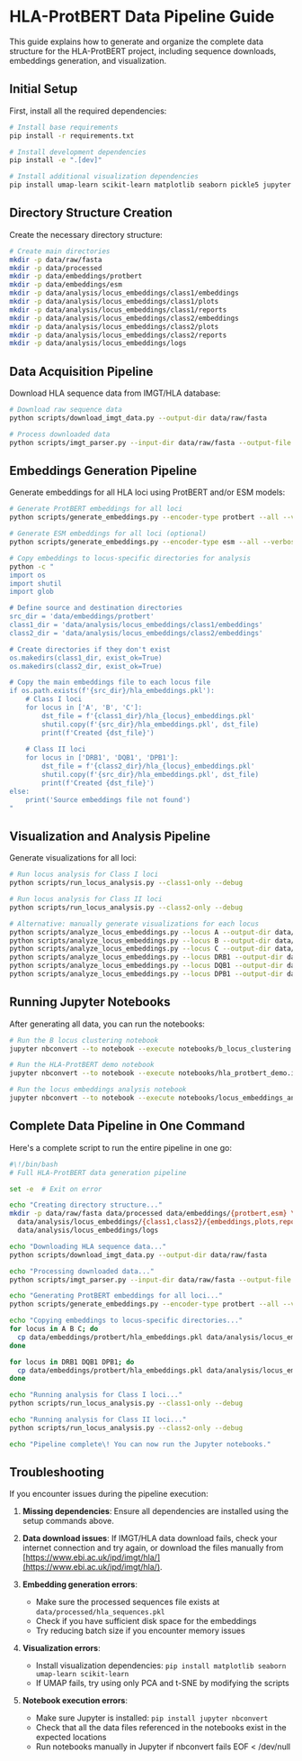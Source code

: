 # HLA-ProtBERT Data Pipeline Guide

This guide explains how to generate and organize the complete data structure for the HLA-ProtBERT project, including sequence downloads, embeddings generation, and visualization.

## Initial Setup

First, install all the required dependencies:

```bash
# Install base requirements
pip install -r requirements.txt

# Install development dependencies
pip install -e ".[dev]"

# Install additional visualization dependencies
pip install umap-learn scikit-learn matplotlib seaborn pickle5 jupyter nbconvert
```

## Directory Structure Creation

Create the necessary directory structure:

```bash
# Create main directories
mkdir -p data/raw/fasta
mkdir -p data/processed
mkdir -p data/embeddings/protbert
mkdir -p data/embeddings/esm
mkdir -p data/analysis/locus_embeddings/class1/embeddings
mkdir -p data/analysis/locus_embeddings/class1/plots
mkdir -p data/analysis/locus_embeddings/class1/reports
mkdir -p data/analysis/locus_embeddings/class2/embeddings
mkdir -p data/analysis/locus_embeddings/class2/plots
mkdir -p data/analysis/locus_embeddings/class2/reports
mkdir -p data/analysis/locus_embeddings/logs
```

## Data Acquisition Pipeline

Download HLA sequence data from IMGT/HLA database:

```bash
# Download raw sequence data
python scripts/download_imgt_data.py --output-dir data/raw/fasta

# Process downloaded data
python scripts/imgt_parser.py --input-dir data/raw/fasta --output-file data/processed/hla_sequences.pkl
```

## Embeddings Generation Pipeline

Generate embeddings for all HLA loci using ProtBERT and/or ESM models:

```bash
# Generate ProtBERT embeddings for all loci
python scripts/generate_embeddings.py --encoder-type protbert --all --verbose

# Generate ESM embeddings for all loci (optional)
python scripts/generate_embeddings.py --encoder-type esm --all --verbose

# Copy embeddings to locus-specific directories for analysis
python -c "
import os
import shutil
import glob

# Define source and destination directories
src_dir = 'data/embeddings/protbert'
class1_dir = 'data/analysis/locus_embeddings/class1/embeddings'
class2_dir = 'data/analysis/locus_embeddings/class2/embeddings'

# Create directories if they don't exist
os.makedirs(class1_dir, exist_ok=True)
os.makedirs(class2_dir, exist_ok=True)

# Copy the main embeddings file to each locus file
if os.path.exists(f'{src_dir}/hla_embeddings.pkl'):
    # Class I loci
    for locus in ['A', 'B', 'C']:
        dst_file = f'{class1_dir}/hla_{locus}_embeddings.pkl'
        shutil.copy(f'{src_dir}/hla_embeddings.pkl', dst_file)
        print(f'Created {dst_file}')
    
    # Class II loci
    for locus in ['DRB1', 'DQB1', 'DPB1']:
        dst_file = f'{class2_dir}/hla_{locus}_embeddings.pkl'
        shutil.copy(f'{src_dir}/hla_embeddings.pkl', dst_file)
        print(f'Created {dst_file}')
else:
    print('Source embeddings file not found')
"
```

## Visualization and Analysis Pipeline

Generate visualizations for all loci:

```bash
# Run locus analysis for Class I loci
python scripts/run_locus_analysis.py --class1-only --debug

# Run locus analysis for Class II loci
python scripts/run_locus_analysis.py --class2-only --debug

# Alternative: manually generate visualizations for each locus
python scripts/analyze_locus_embeddings.py --locus A --output-dir data/analysis/locus_embeddings/class1 --verbose
python scripts/analyze_locus_embeddings.py --locus B --output-dir data/analysis/locus_embeddings/class1 --verbose
python scripts/analyze_locus_embeddings.py --locus C --output-dir data/analysis/locus_embeddings/class1 --verbose
python scripts/analyze_locus_embeddings.py --locus DRB1 --output-dir data/analysis/locus_embeddings/class2 --verbose
python scripts/analyze_locus_embeddings.py --locus DQB1 --output-dir data/analysis/locus_embeddings/class2 --verbose
python scripts/analyze_locus_embeddings.py --locus DPB1 --output-dir data/analysis/locus_embeddings/class2 --verbose
```

## Running Jupyter Notebooks

After generating all data, you can run the notebooks:

```bash
# Run the B locus clustering notebook
jupyter nbconvert --to notebook --execute notebooks/b_locus_clustering.ipynb --output executed_b_locus_clustering.ipynb

# Run the HLA-ProtBERT demo notebook
jupyter nbconvert --to notebook --execute notebooks/hla_protbert_demo.ipynb --output executed_hla_protbert_demo.ipynb

# Run the locus embeddings analysis notebook
jupyter nbconvert --to notebook --execute notebooks/locus_embeddings_analysis.ipynb --output executed_locus_embeddings_analysis.ipynb
```

## Complete Data Pipeline in One Command

Here's a complete script to run the entire pipeline in one go:

```bash
#\!/bin/bash
# Full HLA-ProtBERT data generation pipeline

set -e  # Exit on error

echo "Creating directory structure..."
mkdir -p data/raw/fasta data/processed data/embeddings/{protbert,esm} \
  data/analysis/locus_embeddings/{class1,class2}/{embeddings,plots,reports} \
  data/analysis/locus_embeddings/logs

echo "Downloading HLA sequence data..."
python scripts/download_imgt_data.py --output-dir data/raw/fasta

echo "Processing downloaded data..."
python scripts/imgt_parser.py --input-dir data/raw/fasta --output-file data/processed/hla_sequences.pkl

echo "Generating ProtBERT embeddings for all loci..."
python scripts/generate_embeddings.py --encoder-type protbert --all --verbose

echo "Copying embeddings to locus-specific directories..."
for locus in A B C; do
  cp data/embeddings/protbert/hla_embeddings.pkl data/analysis/locus_embeddings/class1/embeddings/hla_${locus}_embeddings.pkl
done

for locus in DRB1 DQB1 DPB1; do
  cp data/embeddings/protbert/hla_embeddings.pkl data/analysis/locus_embeddings/class2/embeddings/hla_${locus}_embeddings.pkl
done

echo "Running analysis for Class I loci..."
python scripts/run_locus_analysis.py --class1-only --debug

echo "Running analysis for Class II loci..."
python scripts/run_locus_analysis.py --class2-only --debug

echo "Pipeline complete\! You can now run the Jupyter notebooks."
```

## Troubleshooting

If you encounter issues during the pipeline execution:

1. **Missing dependencies**: Ensure all dependencies are installed using the setup commands above.

2. **Data download issues**: If IMGT/HLA data download fails, check your internet connection and try again, or download the files manually from [https://www.ebi.ac.uk/ipd/imgt/hla/](https://www.ebi.ac.uk/ipd/imgt/hla/).

3. **Embedding generation errors**: 
   - Make sure the processed sequences file exists at `data/processed/hla_sequences.pkl`
   - Check if you have sufficient disk space for the embeddings
   - Try reducing batch size if you encounter memory issues

4. **Visualization errors**:
   - Install visualization dependencies: `pip install matplotlib seaborn umap-learn scikit-learn`
   - If UMAP fails, try using only PCA and t-SNE by modifying the scripts

5. **Notebook execution errors**:
   - Make sure Jupyter is installed: `pip install jupyter nbconvert`
   - Check that all the data files referenced in the notebooks exist in the expected locations
   - Run notebooks manually in Jupyter if nbconvert fails
EOF < /dev/null